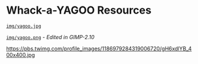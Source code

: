 # Whack-a-YAGOO Resources

[`img/yagoo.jpg`](img/yagoo.jpg)

[`img/yagoo.png`](img/yagoo.png) - *Edited in GIMP-2.10*

https://pbs.twimg.com/profile_images/1186979284319006720/gH6xdlYB_400x400.jpg